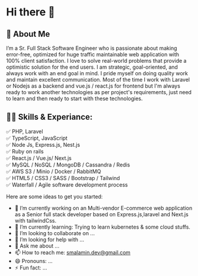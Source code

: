 # Hi there 👋

## 🚀 About Me
I’m a Sr. Full Stack Software Engineer who is passionate about making error-free, optimized for huge traffic maintainable web application with 100% client satisfaction.  I love to solve real-world problems that provide a optimistic solution for the end users. I am strategic, goal-oriented, and always work with an end goal in mind. I pride myself on doing quality work and maintain excellent communication. Most of the time I work with Laravel or Nodejs as a backend and vue.js / react.js for frontend but I'm always ready to work another technologies as per project's requirements, just need to learn and then ready to start with these technologies. 

## 👨‍💻 Skills & Experiance: 
✅ PHP, Laravel <br> 
✅ TypeScript, JavaScript <br>
✅ Node Js, Express.js, Nest.js<br>
✅ Ruby on rails<br>
✅ React.js / Vue.js/ Next.js<br>
✅ MySQL / NoSQL / MongoDB / Cassandra / Redis<br>
✅ AWS S3 / Minio / Docker / RabbitMQ<br>
✅ HTML5 / CSS3 / SASS / Bootstrap / Tailwind <br>
✅ Waterfall / Agile software development process <br>

Here are some ideas to get you started:
- 🔭 I’m currently working on an Multi-vendor E-commerce web application as a Senior full stack developer based on Express.js,laravel and Next.js with tailwindCss.
- 🌱 I’m currently learning: Trying to learn kubernetes & some cloud stuffs.
- 👯 I’m looking to collaborate on ...
- 🤔 I’m looking for help with ...
- 💬 Ask me about ...
- 📫 How to reach me: smalamin.dev@gmail.com
- 😄 Pronouns: ...
- ⚡ Fun fact: ...

